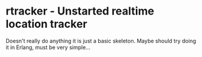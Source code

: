 # rtracker - Unstarted realtime location tracker

Doesn't really do anything it is just a basic skeleton. Maybe should try doing it in Erlang, must be very simple...